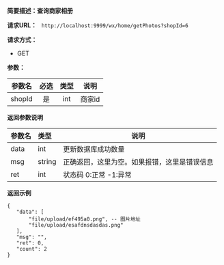 **简要描述：查询商家相册** 

**请求URL：** 
` http://localhost:9999/wx/home/getPhotos?shopId=6`

**请求方式：**
- GET

**参数：** 

| 参数名 | 必选 | 类型 | 说明 |
| :----: | :----: | :----: |  :----: |
| shopId | 是 | int |商家id |


 **返回参数说明** 
 
|参数名|类型|说明|
|:-----  |:-----|----- |
|data| int|更新数据库成功数量|
|msg|string|正确返回，这里为空。如果报错，这里是错误信息|
|ret|int|状态码 0:正常  -1:异常|


 **返回示例**
 ``` 
{
    "data": [
        "file/upload/ef495a0.png", -- 图片地址
        "file/upload/esafdnsdasdas.png"
    ],
    "msg": "",
    "ret": 0,
    "count": 2
}
``` 